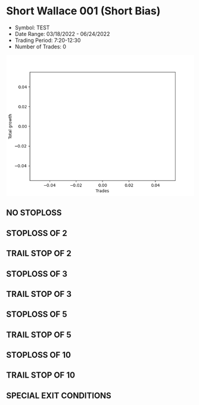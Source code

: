 # Short Wallace 001 (Short Bias)
- Symbol: TEST
- Date Range: 03/18/2022 - 06/24/2022
- Trading Period: 7:20-12:30
- Number of Trades: 0

![Plot](ShortWallace001TEST(ShortBias).png)
## NO STOPLOSS









## STOPLOSS OF 2









## TRAIL STOP OF 2









## STOPLOSS OF 3









## TRAIL STOP OF 3









## STOPLOSS OF 5









## TRAIL STOP OF 5









## STOPLOSS OF 10









## TRAIL STOP OF 10









## SPECIAL EXIT CONDITIONS 




